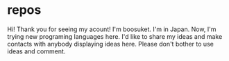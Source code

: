 # repos

Hi! Thank you for seeing my acount!
I'm boosuket. I'm in Japan. 
Now, I'm trying new programing languages here.
I'd like to share my ideas and make contacts with anybody displaying ideas here. 
Please don't bother to use ideas and comment.
